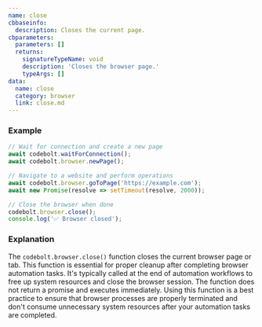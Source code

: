 ```yaml
---
name: close
cbbaseinfo:
  description: Closes the current page.
cbparameters:
  parameters: []
  returns:
    signatureTypeName: void
    description: 'Closes the browser page.'
    typeArgs: []
data:
  name: close
  category: browser
  link: close.md
---
```

<CBBaseInfo/> 
 <CBParameters/>

### Example

```js
// Wait for connection and create a new page
await codebolt.waitForConnection();
await codebolt.browser.newPage();

// Navigate to a website and perform operations
await codebolt.browser.goToPage('https://example.com');
await new Promise(resolve => setTimeout(resolve, 2000));

// Close the browser when done
codebolt.browser.close();
console.log('✅ Browser closed');
```

### Explanation

The `codebolt.browser.close()` function closes the current browser page or tab. This function is essential for proper cleanup after completing browser automation tasks. It's typically called at the end of automation workflows to free up system resources and close the browser session. The function does not return a promise and executes immediately. Using this function is a best practice to ensure that browser processes are properly terminated and don't consume unnecessary system resources after your automation tasks are completed.

 